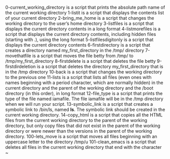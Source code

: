 0-current_working_directory is a script that prints the absolute path name of the current working directory
1-listit is a script that displays the contents list of your current directory
2-bring_me_home is a script that changes the working directory to the user’s home directory
3-listfiles is a script that displays the current directory contents in a long format
4-listmorefiles is a script that displays the current directory contents, including hidden files (starting with .), using the long format
5-listfilesdigitonly is a script that displays the current directory contents
6-firstdirectory is a script that creates a directory named my_first_directory in the /tmp/ directory
7-movethatfile is a script that moves the file betty from /tmp/ to /tmp/my_first_directory
8-firstdelete is a script that deletes the file betty
9-firstdirdeletion is a script that deletes the directory my_first_directory that is in the /tmp directory
10-back is a script that changes the working directory to the previous one
11-lists is a script that lists all files (even ones with names beginning with a period character, which are normally hidden) in the current directory and the parent of the working directory and the /boot directory (in this order), in long format
12-file_type is a script that prints the type of the file named iamafile. The file iamafile will be in the /tmp directory when we will run your script.
13-symbolic_link is a script that creates a symbolic link to /bin/ls, named __ls__. The symbolic link should be created in the current working directory.
14-copy_html is a script that copies all the HTML files from the current working directory to the parent of the working directory, but only copy files that did not exist in the parent of the working directory or were newer than the versions in the parent of the working directory.
100-lets_move is a script that moves all files beginning with an uppercase letter to the directory /tmp/u
101-clean_emacs is a script that deletes all files in the current working directory that end with the character ~
